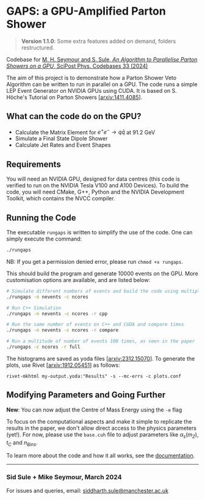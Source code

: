 # GAPS: a GPU-Amplified Parton Shower

> **Version 1.1.0**: Some extra features added on demand, folders restructured.

Codebase for [M. H. Seymour and S. Sule, _An Algorithm to Parallelise Parton Showers on a GPU_, SciPost Phys. Codebases 33 (2024)](https://scipost.org/SciPostPhysCodeb.33)

The aim of this project is to demonstrate how a Parton Shower Veto Algorithm can be written to run in parallel on a GPU. The code runs a simple LEP Event Generator on NVIDIA GPUs using CUDA. It is based on S. Höche's Tutorial on Parton Showers [[arxiv:1411.4085](https://arxiv.org/abs/1411.4085)].

## What can the code do on the GPU?

- Calculate the Matrix Element for $e^+ e^- \to q \bar{q}$ at 91.2 GeV
- Simulate a Final State Dipole Shower
- Calculate Jet Rates and Event Shapes

## Requirements

You will need an NVIDIA GPU, designed for data centres (this code is verified to run on the NVIDIA Tesla V100 and A100 Devices). To build the code, you will need CMake, G++, Python and the NVIDIA Development Toolkit, which contains the NVCC compiler.

## Running the Code

The executable ```rungaps``` is written to simplify the use of the code. One can simply execute the command:

```bash
./rungaps
```

NB: If you get a permission denied error, please run ```chmod +x rungaps```.

This should build the program and generate 10000 events on the GPU. More customisation options are available, and are listed below:

```bash
# Simulate different numbers of events and build the code using multiple CPU cores
./rungaps -n nevents -c ncores

# Run C++ Simulation
./rungaps -n nevents -c ncores -r cpp

# Run the same number of events on C++ and CUDA and compare times
./rungaps -n nevents -c ncores -r compare

# Run a multitude of number of events 100 times, as seen in the paper
./rungaps -c ncores -r full
```

The histograms are saved as yoda files [[arxiv:2312.15070](https://arxiv.org/abs/2312.15070)]. To generate the plots, use Rivet [[arxiv:1912.05451](https://arxiv.org/abs/1912.05451)] as follows:

```shell
rivet-mkhtml my-output.yoda:"Results" -s --mc-errs -c plots.conf
```

## Modifying Parameters and Going Further

**New**: You can now adjust the Centre of Mass Energy using the ```-e``` flag

To focus on the computational aspects and make it simple to replicate the results in the paper, we don't allow direct access to the physics parameters (yet!). For now, please use the ```base.cuh``` file to adjust parameters like $\alpha_s(m_Z)$, $t_{C}$ and $n_{Bins}$.

To learn more about the code and how it all works, see the [documentation](doc/README.md).

***

### Sid Sule + Mike Seymour, March 2024

For issues and queries, email: [siddharth.sule@manchester.ac.uk](mailto:siddharth.sule@manchester.ac.uk)
